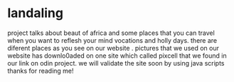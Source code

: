 # landaling
project talks about beaut of africa
and some places that you can travel when you want to reflesh your mind
vocations and holly days.
there are diferent places as you see on our website .
pictures that we used on our website has downlo0aded on one site which called pixcell that we found in our link on odin project.
we will validate the site soon by using java scripts
thanks for reading me!
